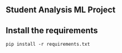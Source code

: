 ## Student Analysis ML Project

## Install the requirements

```
pip install -r requirements.txt
```
